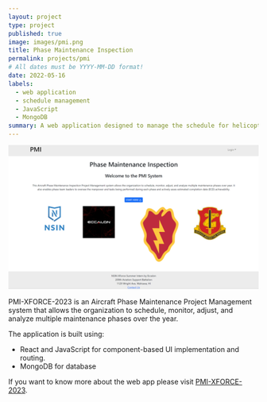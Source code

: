 ```yaml
---
layout: project
type: project
published: true
image: images/pmi.png
title: Phase Maintenance Inspection
permalink: projects/pmi
# All dates must be YYYY-MM-DD format!
date: 2022-05-16
labels:
  - web application
  - schedule management
  - JavaScript
  - MongoDB
summary: A web application designed to manage the schedule for helicopter maintenance phases.
---
```

<div class="ui images">
  <img class="ui image" src="../images/pmi.png">
</div>

PMI-XFORCE-2023 is an Aircraft Phase Maintenance Project Management system that allows the organization to schedule, monitor, adjust, and analyze multiple maintenance phases over the year.

The application is built using:

- React and JavaScript for component-based UI implementation and routing.
- MongoDB for database

If you want to know more about the web app please visit [PMI-XFORCE-2023](https://pmi-xforce-2023.github.io/).

